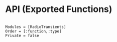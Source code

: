 # API (Exported Functions)

```@index
```

```@autodocs
Modules = [RadioTransients]
Order = [:function,:type]
Private = false
```
